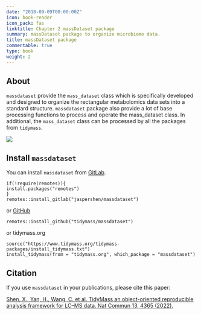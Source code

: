 ```yaml
---
date: "2018-09-09T00:00:00Z"
icon: book-reader
icon_pack: fas
linktitle: Chapter 2 massDataset package
summary: massDataset package to organize microbiome data.
title: massDataset package
commentable: true
type: book
weight: 2
---
```


## About

`massdataset` provide the `mass_dataset` class which is specifically developed and designed to organize the rectangular metabolomics data sets into a standard structure. `massdataset` package also provide a lot of base processing functions to process and operate the mass_dataset class. In additional, the `mass_dataset` class can be processed by all the packages from `tidymass`.

![](/docs/chapter2/figures/Figure.png)

## Install `massdataset`

You can install `massdataset` from [GitLab](https://gitlab.com/jaspershen/massdataset).

```
if(!require(remotes)){
install.packages("remotes")
}
remotes::install_gitlab("jaspershen/massdataset")
```

or [GitHub](https://github.com/tidymass/massdataset)

```
remotes::install_github("tidymass/massdataset")
```

or tidymass.org

```
source("https://www.tidymass.org/tidymass-packages/install_tidymass.txt")
install_tidymass(from = "tidymass.org", which_package = "massdataset")
```

## Citation

If you use `massdataset` in your publications, please cite this paper:

[Shen, X., Yan, H., Wang, C. et al. TidyMass an object-oriented reproducible analysis framework for LC–MS data. Nat Commun 13, 4365 (2022).](https://www.nature.com/articles/s41467-022-32155-w)
